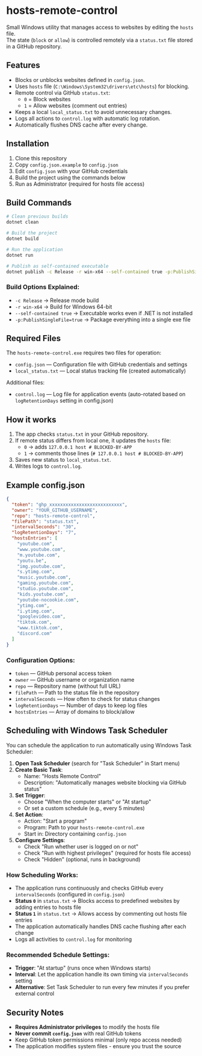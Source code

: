# hosts-remote-control

Small Windows utility that manages access to websites by editing the `hosts` file.  
The state (`block` or `allow`) is controlled remotely via a `status.txt` file stored in a GitHub repository.

## Features
- Blocks or unblocks websites defined in `config.json`.
- Uses `hosts` file (`C:\Windows\System32\drivers\etc\hosts`) for blocking.
- Remote control via GitHub `status.txt`:
  - `0` = Block websites
  - `1` = Allow websites (comment out entries)
- Keeps a local `local_status.txt` to avoid unnecessary changes.
- Logs all actions to `control.log` with automatic log rotation.
- Automatically flushes DNS cache after every change.

## Installation

1. Clone this repository
2. Copy `config.json.example` to `config.json`
3. Edit `config.json` with your GitHub credentials
4. Build the project using the commands below
5. Run as Administrator (required for hosts file access)

## Build Commands

```bash
# Clean previous builds
dotnet clean

# Build the project
dotnet build

# Run the application
dotnet run

# Publish as self-contained executable
dotnet publish -c Release -r win-x64 --self-contained true -p:PublishSingleFile=true
```

### Build Options Explained:
- `-c Release` → Release mode build
- `-r win-x64` → Build for Windows 64-bit
- `--self-contained true` → Executable works even if .NET is not installed
- `-p:PublishSingleFile=true` → Package everything into a single exe file

## Required Files

The `hosts-remote-control.exe` requires two files for operation:
- `config.json` — Configuration file with GitHub credentials and settings
- `local_status.txt` — Local status tracking file (created automatically)

Additional files:
- `control.log` — Log file for application events (auto-rotated based on `logRetentionDays` setting in config.json)

## How it works
1. The app checks `status.txt` in your GitHub repository.
2. If remote status differs from local one, it updates the `hosts` file:
   - `0` → adds `127.0.0.1 host # BLOCKED-BY-APP`
   - `1` → comments those lines (`# 127.0.0.1 host # BLOCKED-BY-APP`)
3. Saves new status to `local_status.txt`.
4. Writes logs to `control.log`.

## Example config.json
```json
{
  "token": "ghp_xxxxxxxxxxxxxxxxxxxxxxxxxxx",
  "owner": "YOUR_GITHUB_USERNAME",
  "repo": "hosts-remote-control",
  "filePath": "status.txt",
  "intervalSeconds": "30",
  "logRetentionDays": "7",
  "hostsEntries": [
    "youtube.com",
    "www.youtube.com",
    "m.youtube.com",
    "youtu.be",
    "img.youtube.com",
    "s.ytimg.com",
    "music.youtube.com",
    "gaming.youtube.com", 
    "studio.youtube.com", 
    "kids.youtube.com", 
    "youtube-nocookie.com", 
    "ytimg.com", 
    "i.ytimg.com", 
    "googlevideo.com",    
    "tiktok.com",
    "www.tiktok.com",
    "discord.com"
  ]
}
```

### Configuration Options:
- `token` — GitHub personal access token
- `owner` — GitHub username or organization name
- `repo` — Repository name (without full URL)
- `filePath` — Path to the status file in the repository
- `intervalSeconds` — How often to check for status changes
- `logRetentionDays` — Number of days to keep log files
- `hostsEntries` — Array of domains to block/allow

## Scheduling with Windows Task Scheduler

You can schedule the application to run automatically using Windows Task Scheduler:

1. **Open Task Scheduler** (search for "Task Scheduler" in Start menu)
2. **Create Basic Task**:
   - Name: "Hosts Remote Control"
   - Description: "Automatically manages website blocking via GitHub status"
3. **Set Trigger**:
   - Choose "When the computer starts" or "At startup"
   - Or set a custom schedule (e.g., every 5 minutes)
4. **Set Action**:
   - Action: "Start a program"
   - Program: Path to your `hosts-remote-control.exe`
   - Start in: Directory containing `config.json`
5. **Configure Settings**:
   - Check "Run whether user is logged on or not"
   - Check "Run with highest privileges" (required for hosts file access)
   - Check "Hidden" (optional, runs in background)

### How Scheduling Works:
- The application runs continuously and checks GitHub every `intervalSeconds` (configured in `config.json`)
- **Status `0`** in `status.txt` → Blocks access to predefined websites by adding entries to hosts file
- **Status `1`** in `status.txt` → Allows access by commenting out hosts file entries
- The application automatically handles DNS cache flushing after each change
- Logs all activities to `control.log` for monitoring

### Recommended Schedule Settings:
- **Trigger**: "At startup" (runs once when Windows starts)
- **Interval**: Let the application handle its own timing via `intervalSeconds` setting
- **Alternative**: Set Task Scheduler to run every few minutes if you prefer external control

## Security Notes
- **Requires Administrator privileges** to modify the hosts file
- **Never commit `config.json`** with real GitHub tokens
- Keep GitHub token permissions minimal (only repo access needed)
- The application modifies system files - ensure you trust the source
